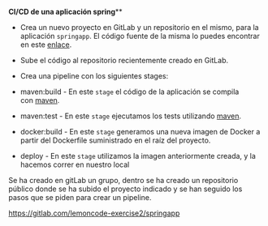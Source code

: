 **CI/CD de una aplicación spring****

- Crea un nuevo proyecto en GitLab y un repositorio en el mismo, para la aplicación `springapp`. El código fuente de la misma lo puedes encontrar en este [enlace](https://campus.lemoncode.net/02-gitlab/springapp).

- Sube el código al repositorio recientemente creado en GitLab.

- Crea una pipeline con los siguientes stages:

- maven:build - En este `stage` el código de la aplicación se compila con [maven](https://maven.apache.org/).

- maven:test - En este `stage` ejecutamos los tests utilizando [maven](https://maven.apache.org/).

- docker:build - En este `stage` generamos una nueva imagen de Docker a partir del Dockerfile suministrado en el raíz del proyecto.

- deploy - En este `stage` utilizamos la imagen anteriormente creada, y la hacemos correr en nuestro local

Se ha creado en gitLab un grupo, dentro se ha creado un repositorio público donde se ha subido el proyecto indicado y se han seguido los pasos que se piden para crear un pipeline.

https://gitlab.com/lemoncode-exercise2/springapp
